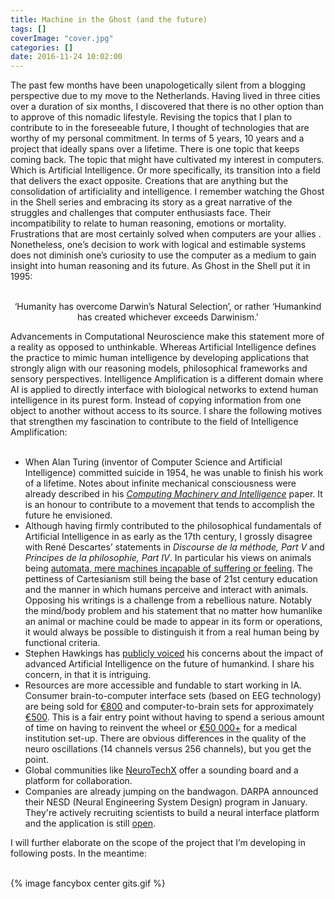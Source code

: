 ```yaml
---
title: Machine in the Ghost (and the future)
tags: []
coverImage: "cover.jpg"
categories: []
date: 2016-11-24 10:02:00
---
```


The past few months have been unapologetically silent from a blogging perspective due to my move to the Netherlands. Having lived in three cities over a duration of six months, I discovered that there is no other option than to approve of this nomadic lifestyle. Revising the topics that I plan to contribute to in the foreseeable future, I thought of technologies that are worthy of my personal commitment. <!-- more --> In terms of 5 years, 10 years and a project that ideally spans over a lifetime. There is one topic that keeps coming back. The topic that might have cultivated my interest in computers. Which is Artificial Intelligence. Or more specifically, its transition into a field that delivers the exact opposite. Creations that are anything but the consolidation of artificiality and intelligence. I remember watching the Ghost in the Shell series and embracing its story as a great narrative of the struggles and challenges that computer enthusiasts face. Their incompatibility to relate to human reasoning, emotions or mortality. Frustrations that are most certainly solved when computers are your allies . Nonetheless, one’s decision to work with logical and estimable systems does not diminish one’s curiosity to use the computer as a medium to gain insight into human reasoning and its future. As Ghost in the Shell put it in 1995:<br><br>

<center>‘Humanity has overcome Darwin’s Natural Selection’, or rather ‘Humankind has created whichever exceeds Darwinism.'</center>

Advancements in Computational Neuroscience make this statement more of a reality as opposed to unthinkable. Whereas Artificial Intelligence defines the practice to mimic human intelligence by developing applications that strongly align with our reasoning models, philosophical frameworks and sensory perspectives. Intelligence Amplification is a different domain where AI is applied to directly interface with biological networks to extend human intelligence in its purest form. Instead of copying information from one object to another without access to its source. I share the following motives that strengthen my fascination to contribute to the field of Intelligence Amplification:<br><br>

- When Alan Turing (inventor of Computer Science and Artificial Intelligence) committed suicide in 1954, he was unable to finish his work of a lifetime. Notes about infinite mechanical consciousness were already described in his <i>[Computing Machinery and Intelligence](https://www.csee.umbc.edu/courses/471/papers/turing.pdf) </i> paper. It is an honour to contribute to a movement that tends to accomplish the future he envisioned.
- Although having firmly contributed to the philosophical fundamentals of Artificial Intelligence in as early as the 17th century, I grossly disagree with René Descartes’ statements in <i>Discourse de la méthode, Part V</i> and <i> Principes de la philosophie, Part IV</i>. In particular his views on animals being [automata, mere machines incapable of suffering or feeling](http://people.whitman.edu/~herbrawt/classes/339/Descartes.pdf). The pettiness of Cartesianism still being the base of 21st century education and the manner in which humans perceive and interact with animals. Opposing his writings is a challenge from a rebellious nature. Notably the mind/body problem and his statement that no matter how humanlike an animal or machine could be made to appear in its form or operations, it would always be possible to distinguish it from a real human being by functional criteria.
- Stephen Hawkings has [publicly voiced](https://www.theguardian.com/science/2016/oct/19/stephen-hawking-ai-best-or-worst-thing-for-humanity-cambridge) his concerns about the impact of advanced Artificial Intelligence on the future of humankind. I share his concern, in that it is intriguing.
- Resources are more accessible and fundable to start working in IA. Consumer brain-to-computer interface sets (based on EEG technology) are being sold for [€800](https://www.emotiv.com/epoc/) and computer-to-brain sets for approximately [€500](http://foc.us/). This is a fair entry point without having to spend a serious amount of time on having to reinvent the wheel or [€50 000+](http://scienceforthemasses.org/2014/04/11/selecting-an-eeg-device/) for a medical institution set-up. There are obvious differences in the quality of the neuro oscillations (14 channels versus 256 channels), but you get the point.
- Global communities like [NeuroTechX](http://neurotechx.com/) offer a sounding board and a platform for collaboration.
- Companies are already jumping on the bandwagon. DARPA announced their NESD (Neural Engineering System Design) program in January. They're actively recruiting scientists to build a neural interface platform and the application is still [open](https://www.fbo.gov/index?s=opportunity&mode=form&id=d6357be260091fd05c950d159e3e9473&tab=core&_cview=0).

I will further elaborate on the scope of the project that I’m developing in following posts. In the meantime:<br><br>

{% image fancybox center gits.gif %}